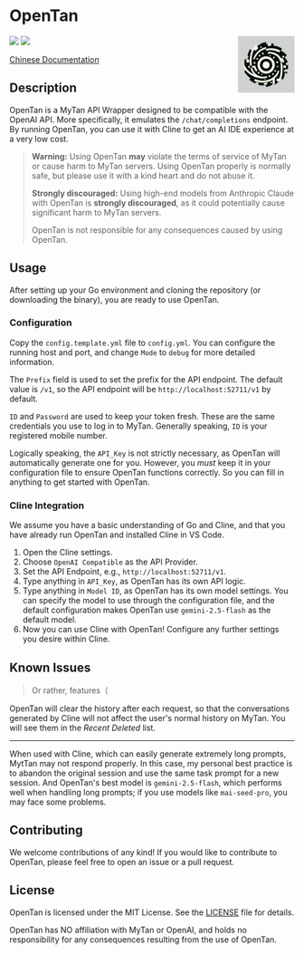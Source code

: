 # OpenTan

<div align="right">
<img src="./icon.jpg" width="100" align="right" />
</div>
<img src="https://img.shields.io/github/license/ShinoharaHaruna/OpenTan" />
<img src="https://img.shields.io/github/go-mod/go-version/ShinoharaHaruna/OpenTan" />

[Chinese Documentation](README_zh-CN.md)

## Description

OpenTan is a MyTan API Wrapper designed to be compatible with the OpenAI API. More specifically, it emulates the `/chat/completions` endpoint. By running OpenTan, you can use it with Cline to get an AI IDE experience at a very low cost.

> **Warning:** Using OpenTan **may** violate the terms of service of MyTan or cause harm to MyTan servers. Using OpenTan properly is normally safe, but please use it with a kind heart and do not abuse it.
>
> **Strongly discouraged:** Using high-end models from Anthropic Claude with OpenTan is **strongly discouraged**, as it could potentially cause significant harm to MyTan servers.
>
> OpenTan is not responsible for any consequences caused by using OpenTan.

## Usage

After setting up your Go environment and cloning the repository (or downloading the binary), you are ready to use OpenTan.

### Configuration

Copy the `config.template.yml` file to `config.yml`. You can configure the running host and port, and change `Mode` to `debug` for more detailed information.

The `Prefix` field is used to set the prefix for the API endpoint. The default value is `/v1`, so the API endpoint will be `http://localhost:52711/v1` by default.

`ID` and `Password` are used to keep your token fresh. These are the same credentials you use to log in to MyTan. Generally speaking, `ID` is your registered mobile number.

Logically speaking, the `API_Key` is not strictly necessary, as OpenTan will automatically generate one for you. However, you *must* keep it in your configuration file to ensure OpenTan functions correctly. So you can fill in anything to get started with OpenTan.

### Cline Integration

We assume you have a basic understanding of Go and Cline, and that you have already run OpenTan and installed Cline in VS Code.

1.  Open the Cline settings.
2.  Choose `OpenAI Compatible` as the API Provider.
3.  Set the API Endpoint, e.g., `http://localhost:52711/v1`.
4.  Type anything in `API_Key`, as OpenTan has its own API logic.
5.  Type anything in `Model ID`, as OpenTan has its own model settings. You can specify the model to use through the configuration file, and the default configuration makes OpenTan use `gemini-2.5-flash` as the default model.
6.  Now you can use Cline with OpenTan! Configure any further settings you desire within Cline.

## Known Issues

> Or rather, features（

OpenTan will clear the history after each request, so that the conversations generated by Cline will not affect the user's normal history on MyTan. You will see them in the *Recent Deleted* list.

---

When used with Cline, which can easily generate extremely long prompts, MytTan may not respond properly. In this case, my personal best practice is to abandon the original session and use the same task prompt for a new session. And OpenTan's best model is `gemini-2.5-flash`, which performs well when handling long prompts; if you use models like `mai-seed-pro`, you may face some problems.

## Contributing

We welcome contributions of any kind! If you would like to contribute to OpenTan, please feel free to open an issue or a pull request.

## License

OpenTan is licensed under the MIT License. See the [LICENSE](LICENSE) file for details.

OpenTan has NO affiliation with MyTan or OpenAI, and holds no responsibility for any consequences resulting from the use of OpenTan.
